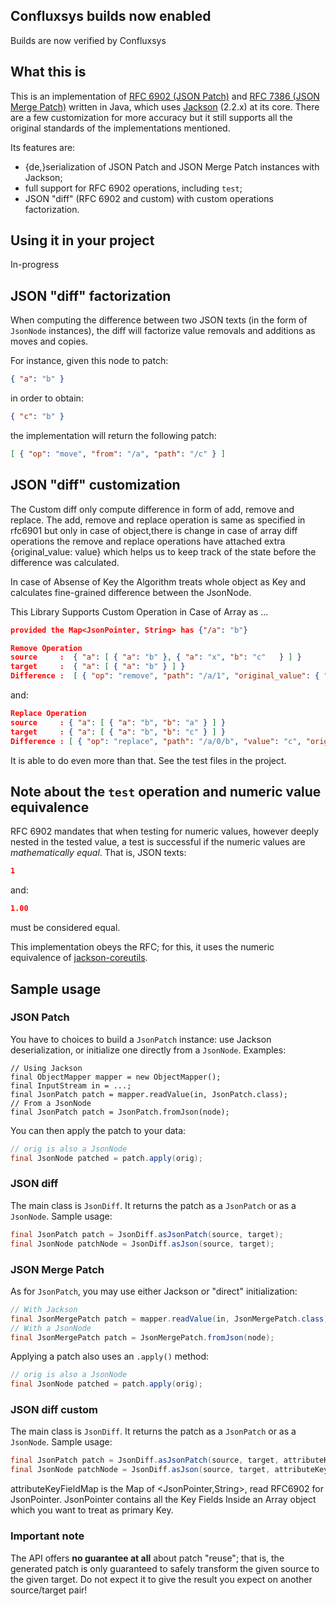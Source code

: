 ## Confluxsys builds now enabled

Builds are now verified by Confluxsys

## What this is

This is an implementation of [RFC 6902 (JSON Patch)](http://tools.ietf.org/html/rfc6902) and [RFC
7386 (JSON
Merge Patch)](http://tools.ietf.org/html/rfc7386) written in Java,
which uses [Jackson](https://github.com/FasterXML/jackson-databind) (2.2.x) at its core.
There are a few customization for more accuracy but it still supports all the original standards of the implementations mentioned. 

Its features are:

* {de,}serialization of JSON Patch and JSON Merge Patch instances with Jackson;
* full support for RFC 6902 operations, including `test`;
* JSON "diff" (RFC 6902 and custom) with custom operations factorization.


## Using it in your project

In-progress

## JSON "diff" factorization

When computing the difference between two JSON texts (in the form of `JsonNode` instances), the diff
will factorize value removals and additions as moves and copies.

For instance, given this node to patch:

```json
{ "a": "b" }
```

in order to obtain:

```json
{ "c": "b" }
```

the implementation will return the following patch:

```json
[ { "op": "move", "from": "/a", "path": "/c" } ]
```

## JSON "diff" customization

The Custom diff only compute difference in form of add, remove and replace. The add, remove and replace operation is same as specified in rfc6901 but only in case of object,there is change in case of array diff operations the remove and replace operations have attached extra {original_value: value} which helps us to keep track of the state before the difference was calculated. 

In case of Absense of Key the Algorithm treats whole object as Key and calculates fine-grained difference between the JsonNode.

This Library Supports Custom Operation in Case of Array
as ...
```json
provided the Map<JsonPointer, String> has {"/a": "b"}
```

```json
Remove Operation
source     :  { "a": [ { "a": "b" }, { "a": "x", "b": "c"	} ] }
target     :  { "a": [ { "a": "b" } ] }
Difference :  [ { "op": "remove", "path": "/a/1", "original_value": { "a": "x", "b": "c" } } ]
```

and: 
 
```json
Replace Operation
source     : { "a": [ { "a": "b", "b": "a" } ] }
target     : { "a": [ { "a": "b", "b": "c" } ] }
Difference : [ { "op": "replace", "path": "/a/0/b", "value": "c", "original_value": { "a": "b", "b": "a" } } ] 
```
It is able to do even more than that. See the test files in the project.

## Note about the `test` operation and numeric value equivalence

RFC 6902 mandates that when testing for numeric values, however deeply nested in the tested value,
a test is successful if the numeric values are _mathematically equal_. That is, JSON texts:

```json
1
```

and:

```json
1.00
```

must be considered equal.

This implementation obeys the RFC; for this, it uses the numeric equivalence of
[jackson-coreutils](https://github.com/fge/jackson-coreutils).

## Sample usage

### JSON Patch

You have to choices to build a `JsonPatch` instance: use Jackson deserialization, or initialize one
directly from a `JsonNode`. Examples:

```
// Using Jackson
final ObjectMapper mapper = new ObjectMapper();
final InputStream in = ...;
final JsonPatch patch = mapper.readValue(in, JsonPatch.class);
// From a JsonNode
final JsonPatch patch = JsonPatch.fromJson(node);
```

You can then apply the patch to your data:

```java
// orig is also a JsonNode
final JsonNode patched = patch.apply(orig);
```

### JSON diff

The main class is `JsonDiff`. It returns the patch as a `JsonPatch` or as a `JsonNode`. Sample usage:

```java
final JsonPatch patch = JsonDiff.asJsonPatch(source, target);
final JsonNode patchNode = JsonDiff.asJson(source, target);
```

### JSON Merge Patch

As for `JsonPatch`, you may use either Jackson or "direct" initialization:

```java
// With Jackson
final JsonMergePatch patch = mapper.readValue(in, JsonMergePatch.class);
// With a JsonNode
final JsonMergePatch patch = JsonMergePatch.fromJson(node);
```

Applying a patch also uses an `.apply()` method:

```java
// orig is also a JsonNode
final JsonNode patched = patch.apply(orig);
```

### JSON diff custom

The main class is `JsonDiff`. It returns the patch as a `JsonPatch` or as a `JsonNode`. Sample usage:

```java
final JsonPatch patch = JsonDiff.asJsonPatch(source, target, attributeKeyFieldMap);
final JsonNode patchNode = JsonDiff.asJson(source, target, attributeKeyFieldMap);
```
attributeKeyFieldMap is the Map of <JsonPointer,String>, read RFC6902 for JsonPointer.
JsonPointer contains all the Key Fields Inside an Array object which you want to treat as primary Key.

### Important note

The API offers **no guarantee at all** about patch "reuse";
that is, the generated patch is only guaranteed to safely transform the given
source to the given target. Do not expect it to give the result you expect on
another source/target pair!
